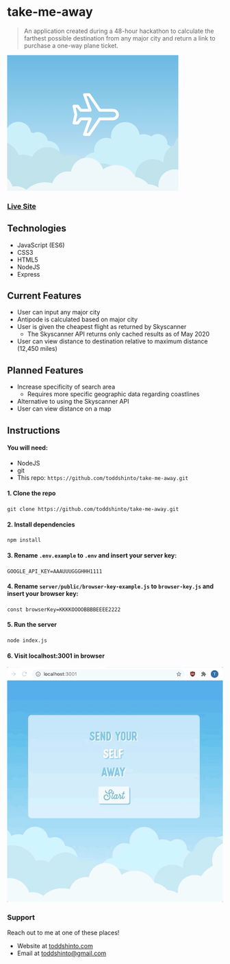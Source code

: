 # take-me-away
> An application created during a 48-hour hackathon to calculate the farthest possible destination from any major city and return a link to purchase a one-way plane ticket.

[![livesite][1]][2]

[1]:  /logo.png
[2]:  https://take-me-away.toddshinto.com "Redirect to homepage"

### [Live Site](https://take-me-away.toddshinto.com)

## Technologies
* JavaScript (ES6)
* CSS3
* HTML5
* NodeJS
* Express

## Current Features
* User can input any major city
* Antipode is calculated based on major city
* User is given the cheapest flight as returned by Skyscanner
  * The Skyscanner API returns only cached results as of May 2020
* User can view distance to destination relative to maximum distance (12,450 miles)

## Planned Features
* Increase specificity of search area
  * Requires more specific geographic data regarding coastlines
* Alternative to using the Skyscanner API
* User can view distance on a map

## Instructions
#### You will need:
* NodeJS
* git
* This repo: `https://github.com/toddshinto/take-me-away.git`
#### 1. Clone the repo
`git clone https://github.com/toddshinto/take-me-away.git`
#### 2. Install dependencies
`npm install`
#### 3. Rename `.env.example` to `.env` and insert your server key:
`GOOGLE_API_KEY=AAAUUUGGGHHH1111`
#### 4. Rename `server/public/browser-key-example.js` to `browser-key.js` and insert your browser key:
`const browserKey=KKKKOOOOBBBBEEEE2222`
#### 5. Run the server
`node index.js`
#### 6. Visit localhost:3001 in browser
![start-screen](/start-screen-takeaway.gif)

### Support
Reach out to me at one of these places!
* Website at [toddshinto.com](https://toddshinto.com)
* Email at <toddshinto@gmail.com>

